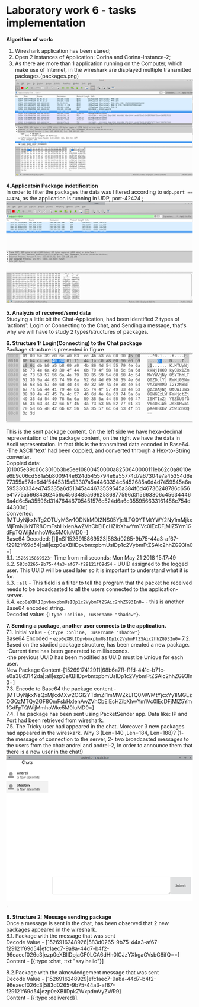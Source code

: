 # Laboratory work 6 - tasks implementation

**Algorithm of work:**
1. Wireshark application has been stared;
2. Open 2 instances of Application: Corina and Corina-Instance-2;
3. As there are more than 1 application running on the Computer, which make use of Internet, in the wireshark are displayed multiple transmitted packages.(packages.png) ![alt text](imgs/packages.png)

**4.Applicatoin Package indetification** <br/>
In order to filter the packages the data was filtered according to `udp.port == 42424`, as the application is running in UDP, port-42424 ;
![alt text](imgs/intf.png)<br/>

**5. Analyzis of received/send data**<br/>
Studying a little bit the Chat-Application, had been identified 2 types of 'actions': Login or Connecting to the Chat, and Sending a message, that's why we will have to study 2 types/structures of packages.

**6. Structure 1: Login(Connecting) to the Chat package**<br/>
Package structure is presented in figure ![alt text](imgs/hex.png)<br/>

This is the sent package content. On the left side we have hexa-decimal representation of the package content, on the right we have the data in Ascii representation. In fact this is the transmitted data encoded in Base64.
-The ASCII 'text' had been coppied, and converted through a Hex-to-String converter.<br/> 
Coppied data:
[01005e39c06c3010b3be5ee10800450000a8250640000111eb62c0a8010ee6b9c06cd581a5b800944e624d5455794e6a55774d7a67304e7a45354d6e77355a574e6d4f5445315a53307a5a4463354c5452685a6d4d7459545a6a595330334e4745335a6d51345a44673559545a384f6d46736248786c656e41775a56684362456c4563485a6962586877596d315663306c456344466a4d6c5a35596d31476446705451576c524d6a6c355956633161456c754d44303d]
<br/>
Converted: 
[MTUyNjkxNTg2OTUyM3w1ODNkMDI2NS05Yjc1LTQ0YTMtYWY2Ny1mMjkxMjFmNjlkNTR8OmFsbHxlenAwZVhCbElEcHZibXhwYm1Vc0lEcDFjMlZ5Ym1GdFpTQWljMmhoWkc5M0luMD0=]
<br/>
Base64 Decoded:
[]nS[1526915869523|583d0265-9b75-44a3-af67-f29121f69d54|:all|ezp0eXBlIDpvbmxpbmUsIDp1c2VybmFtZSAic2hhZG93In0=]
<br/>
6.1. `1526915869523`-  Time from miliseconds: Mon May 21 2018 15:17:49<br/>
6.2. `583d0265-9b75-44a3-af67-f29121f69d54` - UUID assigned to the logged user. This UUID will be used later so it is important to understand what it is for.<br/>
6.3. `:all` - This field is a filter to tell the program that the packet he received needs to be broadcasted to all the users connected to the application-server.<br/>
6.4. `ezp0eXBlIDpvbmxpbmUsIDp1c2VybmFtZSAic2hhZG93In0=` - this is another Base64 encoded string.<br/>
Decoded value: `{:type :online, :username "shadow"}`.<br/>



**7. Sending a package, another user connects to the application.**<br/>
7.1. Initial value - `{:type :online, :username "shadow"}` <br/>
Base64 Encoded - `ezp0eXBlIDpvbmxpbmUsIDp1c2VybmFtZSAic2hhZG93In0=`
7.2. Based on the studied package structure, has been created a new package.<br/>
-Current time has been generated to milliseconds.<br/>
-the previous UUID has been modified as UUID must be Unique for each user.<br/>
New Package Content-[1526917412911|68b6a7ff-f1fd-441c-b71c-e0a38d3142da|:all|ezp0eXBlIDpvbmxpbmUsIDp1c2VybmFtZSAic2hhZG93In0=]<br/>
7.3. Encode to Base64 the package content - [MTUyNjkxNzQxMjkxMXw2OGI2YTdmZi1mMWZkLTQ0MWMtYjcxYy1lMGEzOGQzMTQyZGF8OmFsbHxlenAwZVhCbElEcHZibXhwYm1Vc0lEcDFjMlZ5Ym1GdFpTQWljMmhoWkc5M0luMD0=]<br/>
7.4. The package has been sent using PacketSender app. Data like: IP and Port had been retrieved from wireshark.<br/>
7.5. The Tricky user had appeared in the chat. Moreover 3 new packages had appeared in the wireskark. Why 3 (Len=140 ,Len=184, Len=188)? (1- the message of connection to the server, 2- two broadcasted messages to the users from the chat: andrei and andrei-2, In order to announce them that there is a new user in the chat!) ![alt text](imgs/chat.png).<br/>




**8. Structure 2: Message sending package**<br/>
Once a message is sent in the chat, has been observed that 2 new packages appeared in the wireshark.<br/>
8.1. Package with the message that was sent<br/>
Decode Value - [1526916248926|583d0265-9b75-44a3-af67-f29121f69d54|efc1aec7-9a8a-44d7-b4f2-96eaecf026c3|ezp0eXBlIDpjaGF0LCA6dHh0ICJzYXkgaGVsbG8ifQ==]<br/>
Content - [{:type :chat, :txt "say hello"}]<br/>

8.2.Package with the aknowledgement message that was sent<br/>
Decode Value - [1526916248929|efc1aec7-9a8a-44d7-b4f2-96eaecf026c3|583d0265-9b75-44a3-af67-f29121f69d54|ezp0eXBlIDpkZWxpdmVyZWR9]<br/>
Content - [{:type :delivered}].








